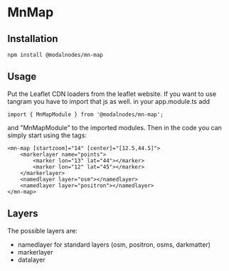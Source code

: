 # MnMap

## Installation
    npm install @modalnodes/mn-map

## Usage
Put the Leaflet CDN loaders from the leaflet website. If you want to use tangram you have to import that js as well.
in your app.module.ts add 
    
    import { MnMapModule } from '@modalnodes/mn-map';

and "MnMapModule" to the imported modules. Then in the code you can simply start using the tags:

    <mn-map [startzoom]="14" [center]="[12.5,44.5]">
        <markerlayer name="points">
            <marker lon="13" lat="44"></marker>
            <marker lon="12" lat="45"></marker>
        </markerlayer>
        <namedlayer layer="osm"></namedlayer>
        <namedlayer layer="positron"></namedlayer>
    </mn-map>

## Layers
The possible layers are:

* namedlayer for standard layers (osm, positron, osms, darkmatter)
* markerlayer 
* datalayer